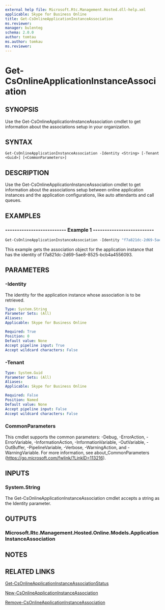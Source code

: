 ```yaml
---
external help file: Microsoft.Rtc.Management.Hosted.dll-help.xml
applicable: Skype for Business Online
title: Get-CsOnlineApplicationInstanceAssociation
ms.reviewer: 
manager: bulenteg
schema: 2.0.0
author: tomtau
ms.author: tomkau
ms.reviewer:
---
```


# Get-CsOnlineApplicationInstanceAssociation

## SYNOPSIS
Use the Get-CsOnlineApplicationInstanceAssociation cmdlet to get information about the associations setup in your organization.

## SYNTAX

```
Get-CsOnlineApplicationInstanceAssociation -Identity <String> [-Tenant <Guid>] [<CommonParameters>]
```

## DESCRIPTION
Use the Get-CsOnlineApplicationInstanceAssociation cmdlet to get information about the associations setup between online application instances and the application configurations, like auto attendants and call queues.


## EXAMPLES

### -------------------------- Example 1 --------------------------
```powershell
Get-CsOnlineApplicationInstanceAssociation -Identity "f7a821dc-2d69-5ae8-8525-bcb4a4556093"
```

This example gets the association object for the application instance that has the identity of f7a821dc-2d69-5ae8-8525-bcb4a4556093.

## PARAMETERS

### -Identity
The identity for the application instance whose association is to be retrieved.

```yaml
Type: System.String
Parameter Sets: (All)
Aliases:
Applicable: Skype for Business Online

Required: True
Position: 0
Default value: None
Accept pipeline input: True
Accept wildcard characters: False
```

### -Tenant

```yaml
Type: System.Guid
Parameter Sets: (All)
Aliases:
Applicable: Skype for Business Online

Required: False
Position: Named
Default value: None
Accept pipeline input: False
Accept wildcard characters: False
```

### CommonParameters
This cmdlet supports the common parameters: -Debug, -ErrorAction, -ErrorVariable, -InformationAction, -InformationVariable, -OutVariable, -OutBuffer, -PipelineVariable, -Verbose, -WarningAction, and -WarningVariable. For more information, see about_CommonParameters (https://go.microsoft.com/fwlink/?LinkID=113216).


## INPUTS

### System.String
The Get-CsOnlineApplicationInstanceAssociation cmdlet accepts a string as the Identity parameter.

## OUTPUTS

### Microsoft.Rtc.Management.Hosted.Online.Models.ApplicationInstanceAssociation


## NOTES


## RELATED LINKS

[Get-CsOnlineApplicationInstanceAssociationStatus](Get-CsOnlineApplicationInstanceAssociationStatus.md)

[New-CsOnlineApplicationInstanceAssociation](New-CsOnlineApplicationInstanceAssociation.md)

[Remove-CsOnlineApplicationInstanceAssociation](Remove-CsOnlineApplicationInstanceAssociation.md)
